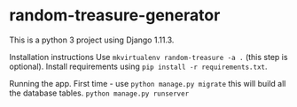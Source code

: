 # random-treasure-generator

This is a python 3 project using Django 1.11.3.

Installation instructions
	Use `mkvirtualenv random-treasure -a .`  (this step is optional).
	Install requirements using `pip install -r requirements.txt`.

Running the app.
	First time - use `python manage.py migrate` this will build all the database tables.
	`python manage.py runserver`
